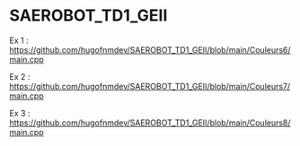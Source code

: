 # SAEROBOT_TD1_GEII

Ex 1 :
https://github.com/hugofnmdev/SAEROBOT_TD1_GEII/blob/main/Couleurs6/main.cpp

Ex 2 :
https://github.com/hugofnmdev/SAEROBOT_TD1_GEII/blob/main/Couleurs7/main.cpp

Ex 3 :
https://github.com/hugofnmdev/SAEROBOT_TD1_GEII/blob/main/Couleurs8/main.cpp
